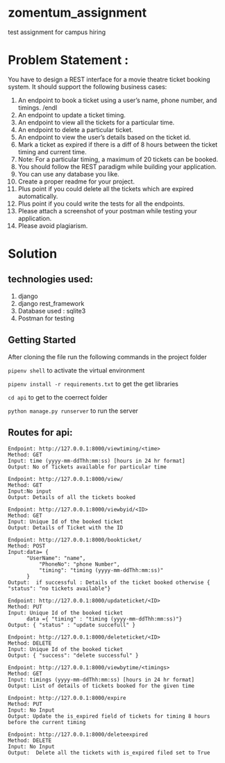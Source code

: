 # zomentum_assignment
test assignment for campus hiring

# Problem Statement :
You have to design a REST interface for a movie theatre ticket booking system. It should support the following business cases:

1. An endpoint to book a ticket using a user’s name, phone number, and timings. /endl
2. An endpoint to update a ticket timing.
3. An endpoint to view all the tickets for a particular time.
4. An endpoint to delete a particular ticket.
5. An endpoint to view the user’s details based on the ticket id.
6. Mark a ticket as expired if there is a diff of 8 hours between the ticket timing and current time.
7. Note: For a particular timing, a maximum of 20 tickets can be booked.
8. You should follow the REST paradigm while building your application.
9. You can use any database you like.
10. Create a proper readme for your project.
11. Plus point if you could delete all the tickets which are expired automatically.
12. Plus point if you could write the tests for all the endpoints.
13. Please attach a screenshot of your postman while testing your application.
14. Please avoid plagiarism.


# Solution
## technologies used:

1. django
2. django rest_framework
3. Database used : sqlite3
4. Postman for testing


## Getting Started
After cloning the file run the following commands in the project folder

`pipenv shell` to activate the virtual environment

`pipenv install -r requirements.txt` to get the get libraries

`cd api` to get to the coerrect folder

`python manage.py runserver` to run the server 

## Routes for api:
```
Endpoint: http://127.0.0.1:8000/viewtiming/<time>
Method: GET
Input: time (yyyy-mm-ddThh:mm:ss) [hours in 24 hr format]
Output: No of Tickets available for particular time
```
```
Endpoint: http://127.0.0.1:8000/view/
Method: GET
Input:No input
Output: Details of all the tickets booked
```
```
Endpoint: http://127.0.0.1:8000/viewbyid/<ID>
Method: GET
Input: Unique Id of the booked ticket
Output: Details of Ticket with the ID
```
```
Endpoint: http://127.0.0.1:8000/bookticket/
Method: POST
Input:data= {
	  "UserName": "name",
          "PhoneNo": "phone Number",
          "timing": "timing (yyyy-mm-ddThh:mm:ss)"
      }
Output:  if successful : Details of the ticket booked otherwise { "status": "no tickets available"} 
```
```
Endpoint: http://127.0.0.1:8000/updateticket/<ID>
Method: PUT
Input: Unique Id of the booked ticket
      data ={ "timing" : "timing (yyyy-mm-ddThh:mm:ss)"}
Output: { "status" : "update succefull" }
```
```
Endpoint: http://127.0.0.1:8000/deleteticket/<ID>
Method: DELETE
Input: Unique Id of the booked ticket
Output: { "success": "delete successful" }
```
```
Endpoint: http://127.0.0.1:8000/viewbytime/<timings>
Method: GET
Input: timings (yyyy-mm-ddThh:mm:ss) [hours in 24 hr format]
Output: List of details of tickets booked for the given time 
```
```
Endpoint: http://127.0.0.1:8000/expire
Method: PUT
Input: No Input
Output: Update the is_expired field of tickets for timing 8 hours before the current timing 
```
```
Endpoint: http://127.0.0.1:8000/deleteexpired
Method: DELETE
Input: No Input
Output:  Delete all the tickets with is_expired filed set to True
```













